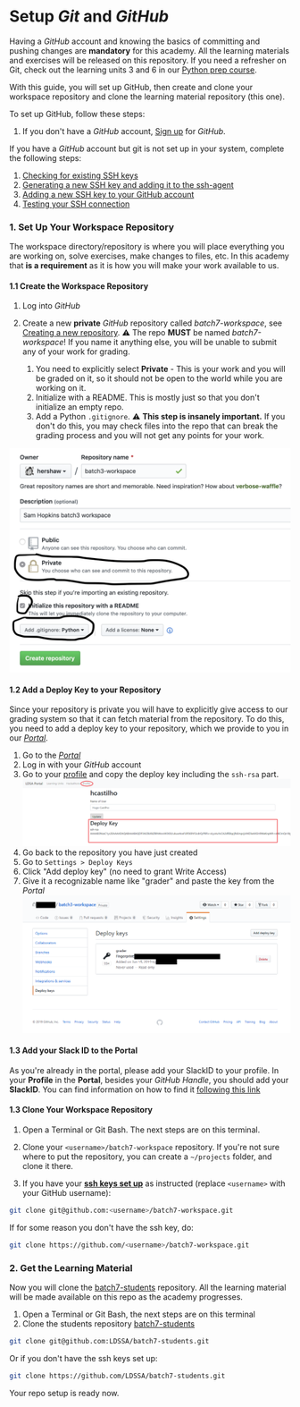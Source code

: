 # Setup _Git_ and _GitHub_

Having a _GitHub_ account and knowing the basics of committing and pushing changes are **mandatory** for this academy. All the learning materials and exercises will be released on this repository. If you need a refresher on Git, check out the learning units 3 and 6 in our [Python prep course](https://github.com/LDSSA/ds-prep-course-2023).

With this guide, you will set up GitHub, then create and clone your workspace repository and clone the learning material repository (this one).

To set up GitHub, follow these steps:

1. If you don't have a _GitHub_ account, [Sign up](https://github.com/join) for _GitHub_.

If you have a _GitHub_ account but git is not set up in your system, complete the following steps:

1. [Checking for existing SSH keys](https://help.github.com/en/github/authenticating-to-github/checking-for-existing-ssh-keys)
1. [Generating a new SSH key and adding it to the ssh-agent](https://help.github.com/en/github/authenticating-to-github/generating-a-new-ssh-key-and-adding-it-to-the-ssh-agent)
1. [Adding a new SSH key to your GitHub account](https://help.github.com/en/github/authenticating-to-github/adding-a-new-ssh-key-to-your-github-account)
1. [Testing your SSH connection](https://help.github.com/en/github/authenticating-to-github/testing-your-ssh-connection)

### 1. Set Up Your Workspace Repository

The workspace directory/repository is where you will place everything you are working on, solve exercises, make changes to files, etc. In this academy that **is a requirement** as it is how you will make your work available to us.

#### 1.1 Create the Workspace Repository

1. Log into _GitHub_
1. Create a new **private** _GitHub_ repository called *batch7-workspace*, see
[Creating a new repository](https://help.github.com/en/articles/creating-a-new-repository).
:warning: The repo **MUST** be named *batch7-workspace*! 
If you name it anything else, you will be unable to submit any of your work for grading.

    1. You need to explicitly select **Private** - This is your work and you will be graded on it, so it should not be open to the world while you are working on it.
    1. Initialize with a README.
    This is mostly just so that you don't initialize an empty repo.
    1. Add a Python `.gitignore`. :warning:
    **This step is insanely important.** If you don't do this, you may check files into the repo that can break the grading process and you will not get any points for your work.

![Create Repository](../media/create_repository.png "Create Repository")

#### 1.2 Add a Deploy Key to your Repository

Since your repository is private you will have to explicitly give access to our grading system so that it can fetch material from the repository.
To do this, you need to add a deploy key to your repository, which we
provide to you in our [_Portal_](https://portal.lisbondatascience.org/).

1. Go to the [_Portal_](https://portal.lisbondatascience.org/)
1. Log in with your _GitHub_ account
1. Go to your [profile](https://portal.lisbondatascience.org/users/info/) and
copy the deploy key including the `ssh-rsa` part.
![Profile](../media/profile.png "Profile")
1. Go back to the repository you have just created
1. Go to `Settings > Deploy Keys`
1. Click "Add deploy key" (no need to grant Write Access)
1. Give it a recognizable name like "grader" and paste the key from the
_Portal_
![Deploy keys](../media/deploy_key.png "Deploy key")

#### 1.3 Add your Slack ID to the Portal

As you're already in the portal, please add your SlackID to your profile. In your **Profile** in the **Portal**, besides your *GitHub Handle*, you should add your **SlackID**. You can find information on how to find it [following this link](https://moshfeu.medium.com/how-to-find-my-member-id-in-slack-workspace-d4bba942e38c)

#### 1.3 Clone Your Workspace Repository

1. Open a Terminal or Git Bash. The next steps are on this terminal.
1. Clone your `<username>/batch7-workspace` repository. If you're not sure where to put the repository, you can create a `~/projects` folder, and clone it there.

1. If you have your [**ssh keys set up**](#Setup-Git-and-GitHub) as instructed (replace `<username>` with your GitHub username):

```bash
git clone git@github.com:<username>/batch7-workspace.git
```

If for some reason you don't have the ssh key, do:

```bash
git clone https://github.com/<username>/batch7-workspace.git
```

### 2. Get the Learning Material

Now you will clone the [batch7-students](https://github.com/LDSSA/batch7-students)
repository. All the learning material will be made available on this repo
as the academy progresses.

1. Open a Terminal or Git Bash, the next steps are on this terminal
1. Clone the students repository
[batch7-students](https://github.com/LDSSA/batch7-students)

```bash
git clone git@github.com:LDSSA/batch7-students.git
```

Or if you don't have the ssh keys set up:

```bash
git clone https://github.com/LDSSA/batch7-students.git

```

Your repo setup is ready now.
